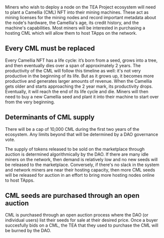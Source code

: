 Miners who wish to deploy a node on the TEA Project ecosystem will need to plant a Camellia (CML) NFT into their mining machines. These act as mining licenses for the mining nodes and record important metadata about the node's hardware, the Camellia's age, its credit history, and the machine's capabilities. Most miners will be interested in purchasing a hosting CML which will allow them to host TApps on the network.

## Every CML must be replaced

Every Camellia NFT has a life cycle: it’s born from a seed, grows into a tree, and then eventually dies over a span of approximately 2 years. The productivity of the CML will follow this timeline as well: it's not very productive in the beginning of its life. But as it grows up, it becomes more productive and generates larger amounts of revenue. When the Camellia gets older and starts approaching the 2 year mark, its productivity drops. Eventually, it will reach the end of its life cycle and die. Miners will then need to buy a new Camellia seed and plant it into their machine to start over from the very beginning.

## Determinants of CML supply

There will be a cap of 10,000 CML during the first two years of the ecosystem. Any limits beyond that will be determined by a DAO governance vote. 

The supply of tokens released to be sold on the marketplace through auction is determined algorithmically by the DAO. If there are many idle miners on the network, then demand is relatively low and no new seeds will be released to the marketplace. Conversely, if there's no slack in the system and network miners are near their hosting capacity, then more CML seeds will be released for auction in an effort to bring more hosting nodes online to host TApps.

## CML seeds are purchased through an open auction

CML is purchased through an open auction process where the DAO (or individual users) list their seeds for sale at their desired price. Once a buyer succesfully bids on a CML, the TEA that they used to purchase the CML will be burned by the DAO.
